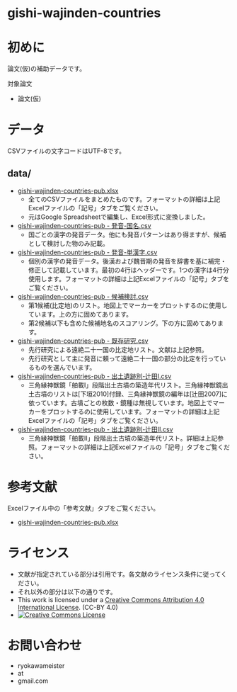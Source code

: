 # gishi-wajinden-countries

# 初めに
論文(仮)の補助データです。

対象論文
- 論文(仮)

# データ
CSVファイルの文字コードはUTF-8です。
## data/
- [gishi-wajinden-countries-pub.xlsx](data/gishi-wajinden-countries-pub.xlsx)
  - 全てのCSVファイルをまとめたものです。フォーマットの詳細は上記Excelファイルの「記号」タブをご覧ください。
  - 元はGoogle Spreadsheetで編集し、Excel形式に変換しました。
- [gishi-wajinden-countries-pub - 発音-国名.csv](data/gishi-wajinden-countries-pub%20-%20%E7%99%BA%E9%9F%B3-%E5%9B%BD%E5%90%8D.csv)
  - 国ごとの漢字の発音データ。他にも発音パターンはあり得ますが、候補として検討した物のみ記載。
- [gishi-wajinden-countries-pub - 発音-単漢字.csv](data/gishi-wajinden-countries-pub%20-%20%E7%99%BA%E9%9F%B3-%E5%8D%98%E6%BC%A2%E5%AD%97.csv)
  - 個別の漢字の発音データ。後漢および魏晋期の発音を辞書を基に補完・修正して記載しています。最初の4行はヘッダーです。1つの漢字は4行分使用します。フォーマットの詳細は上記Excelファイルの「記号」タブをご覧ください。
- [gishi-wajinden-countries-pub - 候補検討.csv](data/gishi-wajinden-countries-pub%20-%20%E5%80%99%E8%A3%9C%E6%A4%9C%E8%A8%8E.csv)
  - 第1候補(比定地)のリスト。地図上でマーカーをプロットするのに使用しています。上の方に固めてあります。
  - 第2候補以下も含めた候補地名のスコアリング。下の方に固めてあります。
- [gishi-wajinden-countries-pub - 既存研究.csv](data/gishi-wajinden-countries-pub%20-%20%E6%97%A2%E5%AD%98%E7%A0%94%E7%A9%B6.csv)
  - 先行研究による遠絶二十一国の比定地リスト。文献は上記参照。
  - 先行研究として主に発音に頼って遠絶二十一国の部分の比定を行っているものを選んでいます。
- [gishi-wajinden-countries-pub - 出土遺跡別-辻田I.csv](data/gishi-wajinden-countries-pub%20-%20%E5%87%BA%E5%9C%9F%E9%81%BA%E8%B7%A1%E5%88%A5-%E8%BE%BB%E7%94%B0I.csv)
  - 三角縁神獣鏡「舶載I」段階出土古墳の築造年代リスト。三角縁神獣鏡出土古墳のリストは[下垣2010]付録、三角縁神獣鏡の編年は[辻田2007]に依っています。古墳ごとの枚数・鏡種は無視しています。地図上でマーカーをプロットするのに使用しています。フォーマットの詳細は上記Excelファイルの「記号」タブをご覧ください。
- [gishi-wajinden-countries-pub - 出土遺跡別-辻田II.csv](data/gishi-wajinden-countries-pub%20-%20%E5%87%BA%E5%9C%9F%E9%81%BA%E8%B7%A1%E5%88%A5-%E8%BE%BB%E7%94%B0II.csv)
  - 三角縁神獣鏡「舶載II」段階出土古墳の築造年代リスト。詳細は上記参照。フォーマットの詳細は上記Excelファイルの「記号」タブをご覧ください。

# 参考文献
Excelファイル中の「参考文献」タブをご覧ください。
- [gishi-wajinden-countries-pub.xlsx](data/gishi-wajinden-countries-pub.xlsx)


# ライセンス

- 文献が指定されている部分は引用です。各文献のライセンス条件に従ってください。
- それ以外の部分は以下の通りです。
- This work is licensed under a <a rel="license" href="http://creativecommons.org/licenses/by/4.0/">Creative Commons Attribution 4.0 International License</a>. (CC-BY 4.0)
- <a rel="license" href="http://creativecommons.org/licenses/by/4.0/"><img alt="Creative Commons License" style="border-width:0" src="https://i.creativecommons.org/l/by/4.0/88x31.png" /></a>

# お問い合わせ
- ryokawameister
- at
- gmail.com

